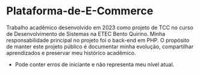 # Plataforma-de-E-Commerce
Trabalho acadêmico desenvolvido em 2023 como projeto de TCC no curso de Desenvolvimento de Sistemas na ETEC Bento Quirino. 
Minha responsabilidade principal no projeto foi o back-end em PHP.
O propósito de manter este projeto público é documentar minha evolução, compartilhar aprendizados e preservar meu histórico acadêmico.
 * Pode conter erros de iniciante e não representa meu nível atual. 
